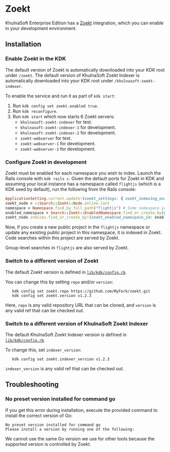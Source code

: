 # Zoekt

KhulnaSoft Enterprise Edition has a [Zoekt](https://github.com/sourcegraph/zoekt)
integration, which you can enable in your development environment.

## Installation

### Enable Zoekt in the KDK

The default version of Zoekt is automatically downloaded into your KDK root under `/zoekt`.
The default version of KhulnaSoft Zoekt Indexer is automatically downloaded into your KDK root under `/khulnasoft-zoekt-indexer`.

To enable the service and run it as part of `kdk start`:

1. Run `kdk config set zoekt.enabled true`.
1. Run `kdk reconfigure`.
1. Run `kdk start` which now starts 6 Zoekt servers:
   - `khulnasoft-zoekt-indexer` for test.
   - `khulnasoft-zoekt-indexer-1` for development.
   - `khulnasoft-zoekt-indexer-2` for development.
   - `zoekt-webserver` for test.
   - `zoekt-webserver-1` for development.
   - `zoekt-webserver-2` for development.

### Configure Zoekt in development

Zoekt must be enabled for each namespace you wish to index. Launch the Rails
console with `kdk rails c`. Given the default ports for Zoekt in KDK and
assuming your local instance has a namespace called `flightjs` (which is a KDK
seed by default), run the following from the Rails console:

```ruby
ApplicationSetting.current.update!(zoekt_settings: { zoekt_indexing_enabled: true, zoekt_indexing_paused: false, zoekt_search_enabled: true, zoekt_cpu_to_tasks_ratio: 1.0 })
zoekt_node = ::Search::Zoekt::Node.online.last
namespace = Namespace.find_by_full_path("flightjs") # Some namespace you want to enable
enabled_namespace = Search::Zoekt::EnabledNamespace.find_or_create_by(namespace: namespace)
zoekt_node.indices.find_or_create_by!(zoekt_enabled_namespace_id: enabled_namespace.id, namespace_id: namespace.id, zoekt_replica_id: Search::Zoekt::Replica.for_enabled_namespace!(enabled_namespace).id)
```

Now, if you create a new public project in the `flightjs` namespace or update
any existing public project in this namespace, it is indexed in Zoekt. Code
searches within this project are served by Zoekt.

Group-level searches in `flightjs` are also served by Zoekt.

### Switch to a different version of Zoekt

The default Zoekt version is defined in [`lib/kdk/config.rb`](../../lib/kdk/config.rb).

You can change this by setting `repo` and/or `version`:

```shell
   kdk config set zoekt.repo https://github.com/MyFork/zoekt.git
   kdk config set zoekt.version v1.2.3
```

Here, `repo` is any valid repository URL that can be cloned, and
`version` is any valid ref that can be checked out.

### Switch to a different version of KhulnaSoft Zoekt Indexer

The default KhulnaSoft Zoekt Indexer version is defined in [`lib/kdk/config.rb`](../../lib/kdk/config.rb).

To change this, set `indexer_version`:

```shell
   kdk config set zoekt.indexer_version v1.2.3
```

`indexer_version` is any valid ref that can be checked out.

## Troubleshooting

### No preset version installed for command go

If you get this error during installation, execute the provided command
to install the correct version of Go:

```plaintext
No preset version installed for command go
Please install a version by running one of the following:
```

We cannot use the same Go version we use for other tools because the supported
version is controlled by Zoekt.
